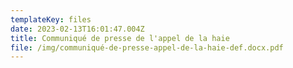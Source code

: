 ```yaml
---
templateKey: files
date: 2023-02-13T16:01:47.004Z
title: Communiqué de presse de l'appel de la haie
file: /img/communiqué-de-presse-appel-de-la-haie-def.docx.pdf
---
```

